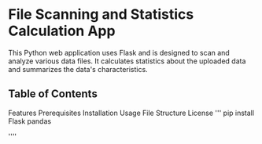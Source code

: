 # File Scanning and Statistics Calculation App


This Python web application uses Flask and is designed to scan and analyze various data files. It calculates statistics about the uploaded data and summarizes the data's characteristics.

## Table of Contents

Features
Prerequisites
Installation
Usage
File Structure
License
''' 
pip install Flask pandas

''''
